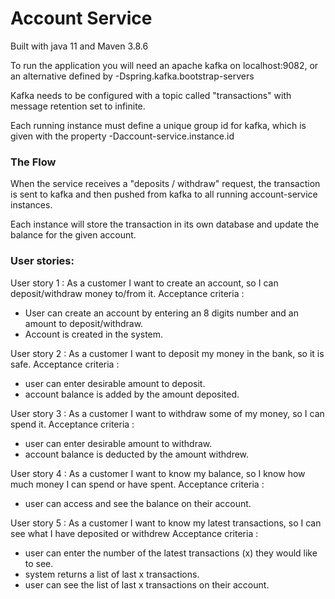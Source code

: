# Account Service

Built with java 11 and Maven 3.8.6

To run the application you will need an apache kafka on localhost:9082, or an 
alternative defined by -Dspring.kafka.bootstrap-servers

Kafka needs to be configured with a topic called "transactions" with message 
retention set to infinite.

Each running instance must define a unique group id for kafka, which is given
with the property -Daccount-service.instance.id

### The Flow

When the service receives a "deposits / withdraw" request, the transaction is 
sent to kafka and then pushed from kafka to all running account-service instances. 

Each instance will store the transaction in its own database and 
update the balance for the given account.

### User stories:
User story 1 : 
As a customer I want to create an account, so I can deposit/withdraw money to/from it. 
Acceptance criteria :
- User can create an account by entering an 8 digits number and an amount to deposit/withdraw. 
- Account is created in the system. 

User story 2 :
As a customer I want to deposit my money in the bank, so it is safe.
Acceptance criteria :
- user can enter desirable amount to deposit. 
- account balance is added by the amount deposited.

User story 3 :
As a customer I want to withdraw some of my money, so I can spend it.
Acceptance criteria :
- user can enter desirable amount to withdraw. 
- account balance is deducted by the amount withdrew. 

User story 4 :
As a customer I want to know my balance, so I know how much money I can spend or have spent.
Acceptance criteria :
- user can access and see the balance on their account.

User story 5 :
As a customer I want to know my latest transactions, so I can see what I have deposited or withdrew
Acceptance criteria :
- user can enter the number of the latest transactions (x) they would like to see.
- system returns a list of last x transactions. 
- user can see the list of last x transactions on their account. 
